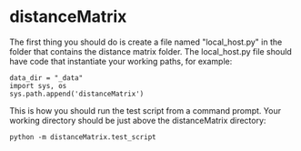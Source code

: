 # distanceMatrix
The first thing you should do is create a file named "local_host.py" in the folder that contains the distance matrix folder. The local_host.py file should have code that instantiate your working paths, for example:

```
data_dir = "_data"
import sys, os
sys.path.append('distanceMatrix')
```

This is how you should run the test script from a command prompt. Your working directory should be just above the distanceMatrix directory:
```
python -m distanceMatrix.test_script
```
